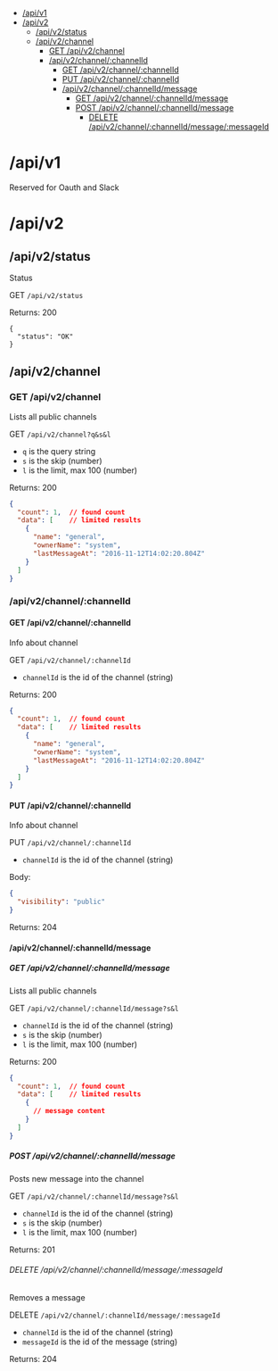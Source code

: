 <!-- TOC -->

- [/api/v1](#apiv1)
- [/api/v2](#apiv2)
  - [/api/v2/status](#apiv2status)
  - [/api/v2/channel](#apiv2channel)
    - [GET /api/v2/channel](#get-apiv2channel)
    - [/api/v2/channel/:channelId](#apiv2channelchannelid)
      - [GET /api/v2/channel/:channelId](#get-apiv2channelchannelid)
      - [PUT /api/v2/channel/:channelId](#put-apiv2channelchannelid)
      - [/api/v2/channel/:channelId/message](#apiv2channelchannelidmessage)
        - [GET /api/v2/channel/:channelId/message](#get-apiv2channelchannelidmessage)
        - [POST /api/v2/channel/:channelId/message](#post-apiv2channelchannelidmessage)
          - [DELETE /api/v2/channel/:channelId/message/:messageId](#delete-apiv2channelchannelidmessagemessageid)

<!-- /TOC -->

# /api/v1

Reserved for Oauth and Slack

# /api/v2

## /api/v2/status

Status

GET `/api/v2/status`

Returns: 200
```
{
  "status": "OK"
}
```

## /api/v2/channel

### GET /api/v2/channel

Lists all public channels

GET `/api/v2/channel?q&s&l`

- `q` is the query string
- `s` is the skip (number)
- `l` is the limit, max 100 (number)

Returns: 200
```json
{
  "count": 1,  // found count
  "data": [    // limited results
    {
      "name": "general",
      "ownerName": "system",
      "lastMessageAt": "2016-11-12T14:02:20.804Z"
    }
  ]
}
```

### /api/v2/channel/:channelId

#### GET /api/v2/channel/:channelId

Info about channel

GET `/api/v2/channel/:channelId`

- `channelId` is the id of the channel (string)

Returns: 200
```json
{
  "count": 1,  // found count
  "data": [    // limited results
    {
      "name": "general",
      "ownerName": "system",
      "lastMessageAt": "2016-11-12T14:02:20.804Z"
    }
  ]
}
```

#### PUT /api/v2/channel/:channelId

Info about channel

PUT `/api/v2/channel/:channelId`

- `channelId` is the id of the channel (string)

Body: 
```json
{
  "visibility": "public"
}
```

Returns: 204

#### /api/v2/channel/:channelId/message

##### GET /api/v2/channel/:channelId/message

Lists all public channels

GET `/api/v2/channel/:channelId/message?s&l`

- `channelId` is the id of the channel (string)
- `s` is the skip (number)
- `l` is the limit, max 100 (number)

Returns: 200
```json
{
  "count": 1,  // found count
  "data": [    // limited results
    {
      // message content
    }
  ]
}
```


##### POST /api/v2/channel/:channelId/message

Posts new message into the channel

GET `/api/v2/channel/:channelId/message?s&l`

- `channelId` is the id of the channel (string)
- `s` is the skip (number)
- `l` is the limit, max 100 (number)

Returns: 201


###### DELETE /api/v2/channel/:channelId/message/:messageId

Removes a message

DELETE `/api/v2/channel/:channelId/message/:messageId`

- `channelId` is the id of the channel (string)
- `messageId` is the id of the message (string)

Returns: 204
